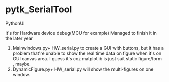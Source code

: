 # pytk_SerialTool
PythonUI

It's for Hardware device debug(MCU for example)
Managed to finish it in the later year

1) Mainwindows.py+ HW_serial.py to create a GUI with buttons, but it has a problem that're unable to show the real time data on figure when it's on GUI canvas area. I guess it's coz matplotlib is just suit static figure/form , maybe.
2) DynamicFigure.py+ HW_serial.py will show the multi-figures on one window. 
